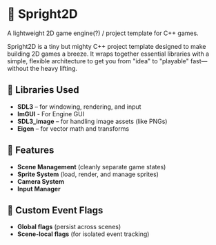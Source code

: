 # 🌟 Spright2D
A lightweight 2D game engine(?) / project template for C++ games.

Spright2D is a tiny but mighty C++ project template designed to make building 2D games a breeze. It wraps together essential libraries with a simple, flexible architecture to get you from "idea" to "playable" fast—without the heavy lifting.

## 🔧 Libraries Used
 - **SDL3** – for windowing, rendering, and input
 - **ImGUI** - For Engine GUI
 - **SDL3_image** – for handling image assets (like PNGs)
 - **Eigen** – for vector math and transforms

## 🚀 Features
 - **Scene Management** (cleanly separate game states)
 - **Sprite System** (load, render, and manage sprites)
 - **Camera System**
 - **Input Manager**

## 🎯 Custom Event Flags
 - **Global flags** (persist across scenes)
 - **Scene-local flags** (for isolated event tracking)
